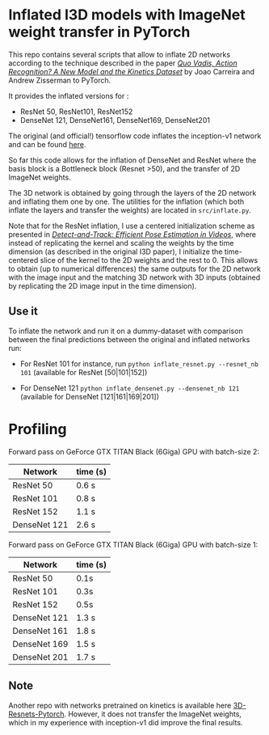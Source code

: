 Inflated I3D models with ImageNet weight transfer in PyTorch
============================================================

This repo contains several scripts that allow to inflate 2D networks according to the technique described in 
the paper [*Quo Vadis, Action Recognition? A New Model and the Kinetics Dataset*](https://arxiv.org/abs/1705.07750) by Joao Carreira and Andrew Zisserman to PyTorch.

It provides the inflated versions for :
- ResNet 50, ResNet101, ResNet152
- DenseNet 121, DenseNet161, DenseNet169, DenseNet201

The original (and official!) tensorflow code inflates the inception-v1 network and can be found [here](https://github.com/deepmind/kinetics-i3d/).

So far this code allows for the inflation of DenseNet and ResNet where the basis block is a Bottleneck block (Resnet >50), and the transfer of 2D ImageNet weights.

The 3D network is obtained by going through the layers of the 2D network and inflating them one by one.
The utilities for the inflation (which both inflate the layers and transfer the weights) are located in `src/inflate.py`.

Note that for the ResNet inflation, I use a centered initialization scheme as presented in [*Detect-and-Track: Efficient Pose Estimation in Videos*](https://arxiv.org/abs/1712.09184), where instead of replicating the kernel and scaling the weights by the time dimension (as described in the original I3D paper), I initialize the time-centered slice of the kernel to the 2D weights and the rest to 0.
This allows to obtain (up to numerical differences) the same outputs for the 2D network with the image input and the matching 3D network with 3D inputs (obtained by replicating the 2D image input in the time dimension).

## Use it

To inflate the network and run it on a dummy-dataset with comparison between the final predictions between the original and inflated networks run:

- For ResNet 101 for instance, run `python inflate_resnet.py --resnet_nb 101`  (available for ResNet [50|101|152])

- For DenseNet 121 `python inflate_densenet.py --densenet_nb 121` (available for DenseNet [121|161|169|201])


# Profiling

Forward pass on  GeForce GTX TITAN Black (6Giga) GPU with batch-size 2:

| Network     | time (s)|
|-------------|---------|
| ResNet 50   | 0.6 s  |
| ResNet 101  | 0.8 s  |
| ResNet 152  | 1.1 s  |
| DenseNet 121| 2.6 s  |

Forward pass on  GeForce GTX TITAN Black (6Giga) GPU with batch-size 1:

| Network     | time (s)|
|-------------|---------|
| ResNet 50   |  0.1s   |
| ResNet 101  |  0.3s   |
| ResNet 152  |  0.5s   |
| DenseNet 121| 1.3 s   |
| DenseNet 161| 1.8 s   |
| DenseNet 169| 1.5 s   |
| DenseNet 201| 1.7 s   |

## Note

Another repo with networks pretrained on kinetics is available here [3D-Resnets-Pytorch](https://github.com/kenshohara/3D-ResNets-PyTorch/).
However, it does not transfer the ImageNet weights, which in my experience with inception-v1 did improve the final results.
